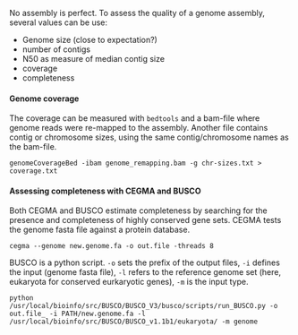 No assembly is perfect. To assess the quality of a genome assembly, several values can be use:

- Genome size (close to expectation?)
- number of contigs
- N50 as measure of median contig size
- coverage
- completeness


#### Genome coverage

The coverage can be measured with `bedtools` and a bam-file where genome reads were re-mapped to the assembly. Another file contains contig or chromosome sizes, using the same contig/chromosome names as the bam-file. 

```
genomeCoverageBed -ibam genome_remapping.bam -g chr-sizes.txt > coverage.txt
```


#### Assessing completeness with CEGMA and BUSCO

Both CEGMA and BUSCO estimate completeness by searching for the presence and completeness of highly conserved gene sets. CEGMA tests the genome fasta file against a protein database.
```
cegma --genome new.genome.fa -o out.file -threads 8
```
BUSCO is a python script. `-o` sets the prefix of the output files, `-i` defines the input (genome fasta file), `-l` refers to the reference genome set (here, eukaryota for conserved eurkaryotic genes), `-m` is the input type. 
```
python /usr/local/bioinfo/src/BUSCO/BUSCO_V3/busco/scripts/run_BUSCO.py -o out.file_ -i PATH/new.genome.fa -l /usr/local/bioinfo/src/BUSCO/BUSCO_v1.1b1/eukaryota/ -m genome
```
